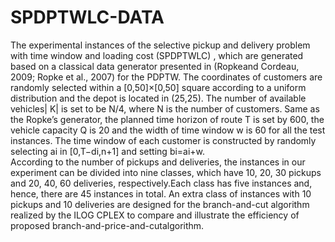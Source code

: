 # SPDPTWLC-DATA
The experimental instances  of the selective pickup and delivery problem with time window and loading cost (SPDPTWLC) , which are generated based  on a classical data generator presented in (Ropkeand Cordeau, 2009; Ropke et al., 2007) for the PDPTW.  The coordinates of customers are randomly selected within a [0,50]×[0,50] square according to a uniform distribution and the depot is located in (25,25). The number of available vehicles| K| is set to be N/4, where N is the number of customers.  Same as the Ropke’s generator, the planned time horizon of route T is set by 600, the vehicle capacity Q is 20 and the width of time window w is 60 for all the test instances.   The time window of each customer is constructed by randomly selecting ai in [0,T−di,n+1] and setting bi=ai+w.  
According to the number of pickups and deliveries, the instances in our experiment can be divided into nine classes, which have 10, 20, 30 pickups and 20, 40, 60 deliveries, respectively.Each class has five instances and, hence, there are 45 instances in total. An extra class of instances with 10 pickups and 10 deliveries are designed for the branch-and-cut algorithm realized by the ILOG CPLEX to compare and illustrate the efficiency of proposed branch-and-price-and-cutalgorithm.  
